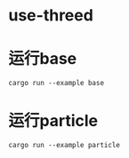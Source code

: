 # use-threed
# 运行base
```shell
cargo run --example base
```
# 运行particle
```shell
cargo run --example particle
```